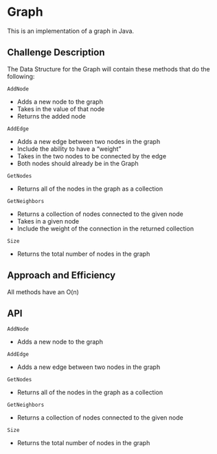 # Graph
This is an implementation of a graph in Java.

## Challenge Description

The Data Structure for the Graph will contain these methods that do the following:

`AddNode`
- Adds a new node to the graph
- Takes in the value of that node
- Returns the added node

`AddEdge`
- Adds a new edge between two nodes in the graph
- Include the ability to have a “weight”
- Takes in the two nodes to be connected by the edge
- Both nodes should already be in the Graph

`GetNodes`
- Returns all of the nodes in the graph as a collection

`GetNeighbors`
- Returns a collection of nodes connected to the given node
- Takes in a given node
- Include the weight of the connection in the returned collection

`Size`
- Returns the total number of nodes in the graph

## Approach and Efficiency
All methods have an O(n)

## API
`AddNode`
- Adds a new node to the graph

`AddEdge`
- Adds a new edge between two nodes in the graph

`GetNodes`
- Returns all of the nodes in the graph as a collection

`GetNeighbors`
- Returns a collection of nodes connected to the given node

`Size`
- Returns the total number of nodes in the graph